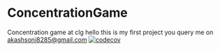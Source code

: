 # ConcentrationGame
Concentration game at clg
hello this is my first project you query me on akashsoni8285@gmail.com
[![codecov](https://codecov.io/gh/carambalabs/DarkSkyKit/branch/master/graph/badge.svg)](https://codecov.io/gh/carambalabs/DarkSkyKit)

